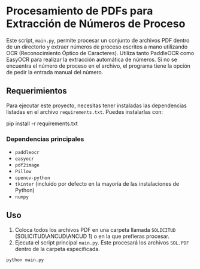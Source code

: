 # Procesamiento de PDFs para Extracción de Números de Proceso

Este script, `main.py`, permite procesar un conjunto de archivos PDF dentro de un directorio y extraer números de proceso escritos a mano utilizando OCR (Reconocimiento Óptico de Caracteres). Utiliza tanto PaddleOCR como EasyOCR para realizar la extracción automática de números. Si no se encuentra el número de proceso en el archivo, el programa tiene la opción de pedir la entrada manual del número.

## Requerimientos

Para ejecutar este proyecto, necesitas tener instaladas las dependencias listadas en el archivo `requirements.txt`. Puedes instalarlas con:

pip install -r requirements.txt


### Dependencias principales
- `paddleocr`
- `easyocr`
- `pdf2image`
- `Pillow`
- `opencv-python`
- `tkinter` (incluido por defecto en la mayoría de las instalaciones de Python)
- `numpy`

## Uso

1. Coloca todos los archivos PDF en una carpeta llamada `SOLICITUD` (SOLICITUD\ANCUD\ANCUD 1) o en la que prefieras procesar.
2. Ejecuta el script principal `main.py`. Este procesará los archivos `SOL.PDF` dentro de la carpeta especificada.

```bash
python main.py
